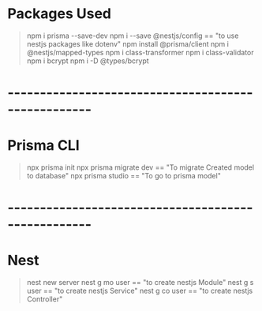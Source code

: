 # Packages Used

> npm i prisma --save-dev
> npm i --save @nestjs/config == "to use nestjs packages like dotenv"
> npm install @prisma/client
> npm i @nestjs/mapped-types
> npm i class-transformer
> npm i class-validator
> npm i bcrypt
> npm i -D @types/bcrypt

# ---------------------------------------------------

# Prisma CLI

> npx prisma init
> npx prisma migrate dev == "To migrate Created model to database"
> npx prisma studio == "To go to prisma model"

# ---------------------------------------------------

# Nest

> nest new server
> nest g mo user == "to create nestjs Module"
> nest g s user == "to create nestjs Service"
> nest g co user == "to create nestjs Controller"
